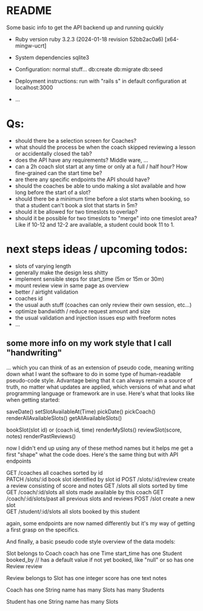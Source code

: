 # README

Some basic info to get the API backend up and running quickly

* Ruby version ruby 3.2.3 (2024-01-18 revision 52bb2ac0a6) [x64-mingw-ucrt]

* System dependencies sqlite3

* Configuration: normal stuff... db:create db:migrate db:seed

* Deployment instructions: run with "rails s" in default configuration at localhost:3000

* ...


# Qs:
+ should there be a selection screen for Coaches?
+ what should the process be when the coach skipped reviewing a lesson or accidentally closed the tab?
+ does the API have any requirements? Middle ware, ...
+ can a 2h coach slot start at any time or only at a full / half hour? How fine-grained can the start time be?
+ are there any specific endpoints the API should have?
+ should the coaches be able to undo making a slot available and how long before the start of a slot?
+ should there be a minimum time before a slot starts when booking, so that a student can't book a slot that starts in 5m?
+ should it be allowed for two timeslots to overlap?
+ should it be possible for two timeslots to "merge" into one timeslot area? Like if 10-12 and 12-2 are available, a student could book 11 to 1.


# next steps ideas / upcoming todos:
+ slots of varying length
+ generally make the design less shitty
+ implement sensible steps for start_time (5m or 15m or 30m)
+ mount review view in same page as overview
+ better / airtight validation
+ coaches id 
+ the usual auth stuff (coaches can only review their own session, etc...)
+ optimize bandwidth / reduce request amount and size
+ the usual validation and injection issues esp with freeform notes
+ ...


## some more info on my work style that I call "handwriting"

... which you can think of as an extension of pseudo code, meaning writing down what I want the software to do in some type of human-readable pseudo-code style. Advantage being that it can always remain a source of truth, no matter what updates are applied, which versions of what and what programming language or framework are in use. Here's what that looks like when getting started:


saveDate()
setSlotAvailableAt(Time)
pickDate()
pickCoach()
renderAllAvailableSlots()
getAllAvailableSlots()

bookSlot(slot id) or (coach id, time)
renderMySlots()
reviewSlot(score, notes)
renderPastReviews()

now I didn't end up using any of these method names but it helps me get a first "shape" what the code does.
Here's the same thing but with API endpoints

GET	    /coaches		          all coaches sorted by id		
PATCH   /slots/:id 		        book slot identified by slot id	
POST	  /slots/:id/review	    create a review consisting of score and notes
GET 	  /slots all 		        slots sorted by time					
GET     /coach/:id/slots 	    all slots made available by this coach
GET	    /coach/:id/slots/past	all previous slots and reviews
POST	  /slot			            create a new slot					
GET	    /student/:id/slots	  all slots booked by this student

again, some endpoints are now named differently but it's my way of getting a first grasp on the specifics.

And finally, a basic pseudo code style overview of the data models:

Slot
	belongs to Coach coach
	has one Time start_time
	has one Student booked_by // has a default value if not yet booked, like "null" or so
	has one Review review

Review
	belongs to Slot
	has one integer score
	has one text notes

Coach
	has one String name
	has many Slots
	has many Students

Student
	has one String name
	has many Slots









